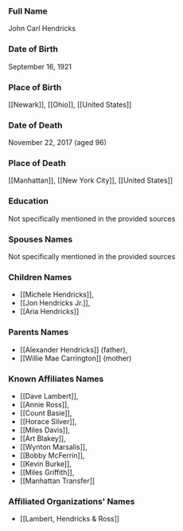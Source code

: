 ### Full Name

John Carl Hendricks

### Date of Birth

September 16, 1921

### Place of Birth

[[Newark]], [[Ohio]], [[United States]]

### Date of Death

November 22, 2017 (aged 96)

### Place of Death

[[Manhattan]], [[New York City]], [[United States]]

### Education

Not specifically mentioned in the provided sources

### Spouses Names

Not specifically mentioned in the provided sources

### Children Names

- [[Michele Hendricks]],
- [[Jon Hendricks Jr.]],
- [[Aria Hendricks]]

### Parents Names

- [[Alexander Hendricks]] (father),
- [[Willie Mae Carrington]] (mother)

### Known Affiliates Names

- [[Dave Lambert]],
- [[Annie Ross]],
- [[Count Basie]],
- [[Horace Silver]],
- [[Miles Davis]],
- [[Art Blakey]],
- [[Wynton Marsalis]],
- [[Bobby McFerrin]],
- [[Kevin Burke]],
- [[Miles Griffith]],
- [[Manhattan Transfer]]

### Affiliated Organizations' Names

- [[Lambert, Hendricks & Ross]]